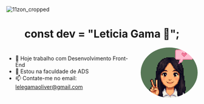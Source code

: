 ![11zon_cropped](https://github.com/user-attachments/assets/f2383a36-8196-4689-b778-20d11684784b)
<h1 align="center">const dev = "Leticia Gama 💚";</h1>

<div style="display: flex; align-items: center; justify-content: space-between; flex-wrap: wrap;">
<div style="flex: 1; min-width: 250px;">

- 🔭 Hoje trabalho com Desenvolvimento Front-End
- 🌱 Estou na faculdade de ADS
- 📫 Contate-me no email: lelegamaoliver@gmail.com
</div>

<img src="./imagens/Leticia Gama (3).png" width="150px" style="border-radius: 50%; margin-left: 20px;"/>

</div>

